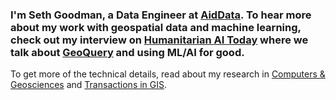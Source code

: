 ### I'm Seth Goodman, a Data Engineer at [AidData](https://aiddata.org). To hear more about my work with geospatial data and machine learning, check out my interview on [Humanitarian AI Today](https://soundcloud.com/humanitarian-ai-today/seth-goodman) where we talk about [GeoQuery](http://geoquery.org) and using ML/AI for good.

To get more of the technical details, read about my research in [Computers & Geosciences](https://www.sciencedirect.com/science/article/pii/S0098300418305326) and [Transactions in GIS](https://onlinelibrary.wiley.com/doi/full/10.1111/tgis.12661).



<!-- <a href=""> -->
<!--  <img align="left" src="https://github-readme-stats.vercel.app/api/top-langs/?username=sgoodm"> -->
<!-- </a> -->
 
<!-- <a href=""> -->
<!-- <img align="left" src="https://github-readme-stats.vercel.app/api?username=sgoodm&show_icons=true&bg_color=FFFFFF&layout=compact&count_private=true&hide_rank=true&hide_title=true&hide_border=true"> -->
<!-- </a> -->

